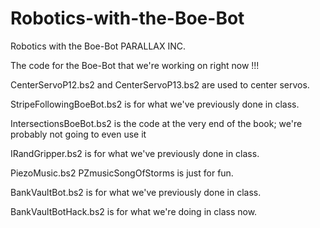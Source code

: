 # Robotics-with-the-Boe-Bot

Robotics with the Boe-Bot PARALLAX INC.

The code for the Boe-Bot that we're working on right now !!!

CenterServoP12.bs2 and CenterServoP13.bs2 are used to center servos. 

StripeFollowingBoeBot.bs2 is for what we've previously done in class.

IntersectionsBoeBot.bs2 is the code at the very end of the book; we're probably not going to even use it

IRandGripper.bs2 is for what we've previously done in class.

PiezoMusic.bs2 PZmusicSongOfStorms is just for fun.

BankVaultBot.bs2 is for what we've previously done in class.

BankVaultBotHack.bs2 is for what we're doing in class now.
